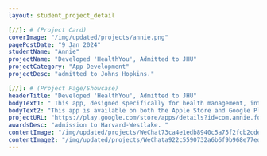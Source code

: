 ```yaml
---
layout: student_project_detail

[//]: # (Project Card)
coverImage: "/img/updated/projects/annie.png"
pagePostDate: "9 Jan 2024"
studentName: "Annie"
projectName: "Developed 'HealthYou', Admitted to JHU"
projectCategory: "App Development"
projectDesc: "admitted to Johns Hopkins."

[//]: # (Project Page/Showcase)
headerTitle: "Developed 'HealthYou', Admitted to JHU"
bodyText1: " This app, designed specifically for health management, integrates advanced AI technology to help users easily track their health status and achieve a better lifestyle."
bodyText2: "This app is available on both the Apple Store and Google Play, where it has earned a perfect 5.0 rating in the Apple Store. This innovative project even garnered the attention of Johns Hopkins University, securing an admission opportunity for her."
projectURL: "https://play.google.com/store/apps/details?id=com.annie.food_project/"
awardsDesc: "admission to Harvard-Westlake. "
contentImage: "/img/updated/projects/WeChat73ca4e1edb8940c5a75f2fcb2cdead50.png"
contentImage2: "/img/updated/projects/WeChata922c5590732a6b6f9b968e77ed4ed70.png"
---
```

